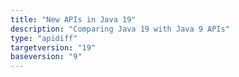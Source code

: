 ```yaml
---
title: "New APIs in Java 19"
description: "Comparing Java 19 with Java 9 APIs"
type: "apidiff"
targetversion: "19"
baseversion: "9"
---
```

